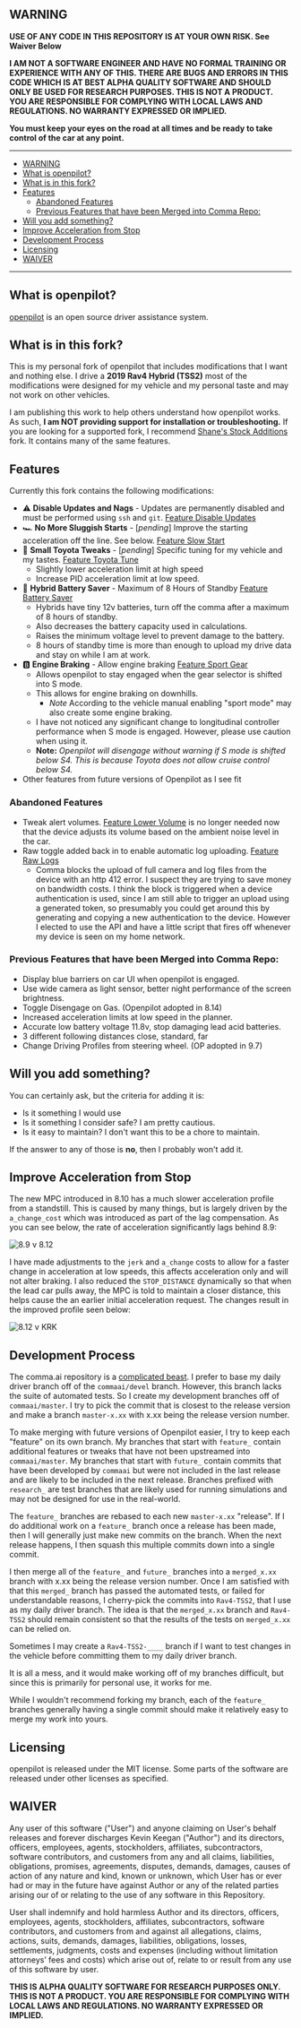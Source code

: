 WARNING
------

**USE OF ANY CODE IN THIS REPOSITORY IS AT YOUR OWN RISK.  See Waiver Below**

**I AM NOT A SOFTWARE ENGINEER AND HAVE NO FORMAL TRAINING OR EXPERIENCE WITH ANY OF THIS.  THERE ARE BUGS AND ERRORS IN THIS CODE WHICH IS AT BEST ALPHA QUALITY SOFTWARE AND SHOULD ONLY BE USED FOR RESEARCH PURPOSES. THIS IS NOT A PRODUCT. YOU ARE RESPONSIBLE FOR COMPLYING WITH LOCAL LAWS AND REGULATIONS. NO WARRANTY EXPRESSED OR IMPLIED.**

**You must keep your eyes on the road at all times and be ready to take control of the car at any point.**


---

- [WARNING](#warning)
- [What is openpilot?](#what-is-openpilot)
- [What is in this fork?](#what-is-in-this-fork)
- [Features](#features)
  - [Abandoned Features](#abandoned-features)
  - [Previous Features that have been Merged into Comma Repo:](#previous-features-that-have-been-merged-into-comma-repo)
- [Will you add something?](#will-you-add-something)
- [Improve Acceleration from Stop](#improve-acceleration-from-stop)
- [Development Process](#development-process)
- [Licensing](#licensing)
- [WAIVER](#waiver)

---

What is openpilot?
------

[openpilot](http://github.com/commaai/openpilot) is an open source driver assistance system.

What is in this fork?
------
This is my personal fork of openpilot that includes modifications that I want and nothing else.  I drive a __2019 Rav4 Hybrid (TSS2)__ most of the modifications were designed for my vehicle and my personal taste and may not work on other vehicles.

I am publishing this work to help others understand how openpilot works.  As such, __I am NOT providing support for installation or troubleshooting.__  If you are looking for a supported fork, I recommend [Shane's Stock Additions](https://github.com/sshane/openpilot) fork.  It contains many of the same features.

Features
------
Currently this fork contains the following modifications:
* ⚠️ __Disable Updates and Nags__ - Updates are permanently disabled and must be performed using `ssh` and `git`. [Feature Disable Updates](https://github.com/krkeegan/openpilot/tree/feature_disable_updates_testing_msg)
* 🏎️ __No More Sluggish Starts__ - [_pending_] Improve the starting acceleration off the line.  See below. [Feature Slow Start](https://github.com/krkeegan/openpilot/tree/feature_fix_slow_start)
* 🔧 __Small Toyota Tweaks__ - [_pending_] Specific tuning for my vehicle and my tastes. [Feature Toyota Tune](https://github.com/krkeegan/openpilot/tree/feature_toyota_tune)
  * Slightly lower acceleration limit at high speed
  * Increase PID acceleration limit at low speed.
* 🔋 __Hybrid Battery Saver__ - Maximum of 8 Hours of Standby [Feature Battery Saver](https://github.com/krkeegan/openpilot/tree/feature_battery_saver)
  * Hybrids have tiny 12v batteries, turn off the comma after a maximum of 8 hours of standby.
  * Also decreases the battery capacity used in calculations.
  * Raises the minimum voltage level to prevent damage to the battery.
  * 8 hours of standby time is more than enough to upload my drive data and stay on while I am at work.
* 🅱️ __Engine Braking__ - Allow engine braking [Feature Sport Gear](https://github.com/krkeegan/openpilot/tree/feature_sport_gear)
  * Allows openpilot to stay engaged when the gear selector is shifted into S mode.
  * This allows for engine braking on downhills.
    * _Note_ According to the vehicle manual enabling "sport mode" may also create some engine braking.
  * I have not noticed any significant change to longitudinal controller performance when S mode is engaged.  However, please use caution when using it.
  * __Note:__ _Openpilot will disengage without warning if S mode is shifted below S4.  This is because Toyota does not allow cruise control below S4._
* Other features from future versions of Openpilot as I see fit

### Abandoned Features
* Tweak alert volumes. [Feature Lower Volume](https://github.com/krkeegan/openpilot/tree/feature_lower_volume) is no longer needed now that the device adjusts its volume based on the ambient noise level in the car.
* Raw toggle added back in to enable automatic log uploading. [Feature Raw Logs](https://github.com/krkeegan/openpilot/tree/feature_raw_logs_upload)
  * Comma blocks the upload of full camera and log files from the device with an http 412 error.  I suspect they are trying to save money on bandwidth costs.  I think the block is triggered when a device authentication is used, since I am still able to trigger an upload using a generated token, so presumably you could get around this by generating and copying a new authentication to the device.  However I elected to use the API and have a little script that fires off whenever my device is seen on my home network.

### Previous Features that have been Merged into Comma Repo:
* Display blue barriers on car UI when openpilot is engaged.
* Use wide camera as light sensor, better night performance of the screen brightness.
* Toggle Disengage on Gas. (Openpilot adopted in 8.14)
* Increased acceleration limits at low speed in the planner.
* Accurate low battery voltage 11.8v, stop damaging lead acid batteries.
* 3 different following distances close, standard, far
* Change Driving Profiles from steering wheel. (OP adopted in 9.7)

Will you add something?
---
You can certainly ask, but the criteria for adding it is:

* Is it something I would use
* Is it something I consider safe?  I am pretty cautious.
* Is it easy to maintain?  I don't want this to be a chore to maintain.

If the answer to any of those is __no__, then I probably won't add it.

Improve Acceleration from Stop
---
The new MPC introduced in 8.10 has a much slower acceleration profile from a standstill.  This is caused by many things, but is largely driven by the `a_change_cost` which was introduced as part of the lag compensation.  As you can see below, the rate of acceleration significantly lags behind 8.9:

![8.9 v 8.12](https://user-images.githubusercontent.com/3046315/148848373-7737a46e-a547-48f2-88ec-c2861d42e1ee.png)

I have made adjustments to the `jerk` and `a_change` costs to allow for a faster change in acceleration at low speeds, this affects acceleration only and will not alter braking.  I also reduced the `STOP_DISTANCE` dynamically so that when the lead car pulls away, the MPC is told to maintain a closer distance, this helps cause the an earlier initial acceleration request.  The changes result in the improved profile seen below:

![8.12 v KRK](https://user-images.githubusercontent.com/3046315/148849415-2212361b-4bde-43c2-8f12-bbcdf6d833dd.png)

Development Process
---

The comma.ai repository is a [complicated beast](https://blog.comma.ai/a-2020-theme-externalization/).  I prefer to base my daily driver branch off of the `commaai/devel` branch.  However, this branch lacks the suite of automated tests.  So I create my development branches off of `commaai/master`.  I try to pick the commit that is closest to the release version and make a branch `master-x.xx` with x.xx being the release version number.

To make merging with future versions of Openpilot easier, I try to keep each "feature" on its own branch. My branches that start with `feature_` contain additional features or tweaks that have not been upstreamed into `commaai/master`.  My branches that start with `future_` contain commits that have been developed by `commaai` but were not included in the last release and are likely to be included in the next release.  Branches prefixed with `research_` are test branches that are likely used for running simulations and may not be designed for use in the real-world.

The `feature_` branches are rebased to each new `master-x.xx` "release".  If I do additional work on a `feature_` branch once a release has been made, then I will generally just make new commits on the branch.  When the next release happens, I then squash this multiple commits down into a single commit.

I then merge all of the `feature_` and `future_` branches into a `merged_x.xx` branch with x.xx being the release version number.  Once I am satisfied with that this `merged_` branch has passed the automated tests, or failed for understandable reasons, I cherry-pick the commits into `Rav4-TSS2`, that I use as my daily driver branch.  The idea is that the `merged_x.xx` branch and `Rav4-TSS2` should remain consistent so that the results of the tests on `merged_x.xx` can be relied on.

Sometimes I may create a `Rav4-TSS2-____` branch if I want to test changes in the vehicle before committing them to my daily driver branch.

It is all a mess, and it would make working off of my branches difficult, but since this is primarily for personal use, it works for me.

While I wouldn't recommend forking my branch, each of the `feature_` branches generally having a single commit should make it relatively easy to merge my work into yours.

Licensing
------

openpilot is released under the MIT license. Some parts of the software are released under other licenses as specified.

WAIVER
-----

Any user of this software ("User") and anyone claiming on User's behalf releases and forever discharges Kevin Keegan ("Author") and its directors, officers, employees, agents, stockholders, affiliates, subcontractors, software contributors, and customers from any and all claims, liabilities, obligations, promises, agreements, disputes, demands, damages, causes of action of any nature and kind, known or unknown, which User has or ever had or may in the future have against Author or any of the related parties arising our of or relating to the use of any software in this Repository.

User shall indemnify and hold harmless Author and its directors, officers, employees, agents, stockholders, affiliates, subcontractors, software contributors, and customers from and against all allegations, claims, actions, suits, demands, damages, liabilities, obligations, losses, settlements, judgments, costs and expenses (including without limitation attorneys’ fees and costs) which arise out of, relate to or result from any use of this software by user.

**THIS IS ALPHA QUALITY SOFTWARE FOR RESEARCH PURPOSES ONLY. THIS IS NOT A PRODUCT.
YOU ARE RESPONSIBLE FOR COMPLYING WITH LOCAL LAWS AND REGULATIONS.
NO WARRANTY EXPRESSED OR IMPLIED.**
